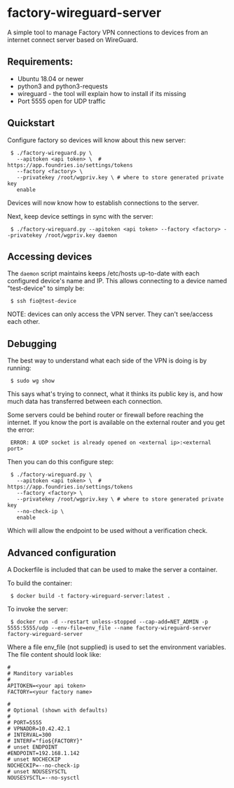 # factory-wireguard-server
A simple tool to manage Factory VPN connections to devices from an internet
connect server based on WireGuard.

## Requirements:

* Ubuntu 18.04 or newer
* python3 and python3-requests
* wireguard - the tool will explain how to install if its missing
* Port 5555 open for UDP traffic

## Quickstart

Configure factory so devices will know about this new server:
~~~
 $ ./factory-wireguard.py \
   --apitoken <api token> \  # https://app.foundries.io/settings/tokens
   --factory <factory> \
   --privatekey /root/wgpriv.key \ # where to store generated private key
   enable
~~~

Devices will now know how to establish connections to the server.

Next, keep device settings in sync with the server:
~~~
 $ ./factory-wireguard.py --apitoken <api token> --factory <factory> --privatekey /root/wgpriv.key daemon
~~~

## Accessing devices

The `daemon` script maintains keeps /etc/hosts up-to-date with each configured
device's name and IP. This allows connecting to a device named "test-device"
to simply be:
~~~
 $ ssh fio@test-device
~~~

NOTE: devices can only access the VPN server. They can't see/access each other.

## Debugging

The best way to understand what each side of the VPN is doing is by running:
~~~
 $ sudo wg show
~~~

This says what's trying to connect, what it thinks its public key is, and how
much data has transferred between each connection.

Some servers could be behind router or firewall before reaching the internet.
If you know the port is available on the external router and you get the error:
~~~
 ERROR: A UDP socket is already opened on <external ip>:<external port>
~~~

Then you can do this configure step:
~~~
 $ ./factory-wireguard.py \
   --apitoken <api token> \  # https://app.foundries.io/settings/tokens
   --factory <factory> \
   --privatekey /root/wgpriv.key \ # where to store generated private key
   --no-check-ip \
   enable
~~~

Which will allow the endpoint to be used without a verification check.

## Advanced configuration

A Dockerfile is included that can be used to make the server a container.

To build the container:
~~~
 $ docker build -t factory-wireguard-server:latest .
~~~

To invoke the server:
~~~
 $ docker run -d --restart unless-stopped --cap-add=NET_ADMIN -p 5555:5555/udp --env-file=env_file --name factory-wireguard-server factory-wireguard-server
~~~

Where a file env_file (not supplied) is used to set the environment variables.
The file content should look like:
~~~
#
# Manditory variables
#
APITOKEN=<your api token>
FACTORY=<your factory name>

#
# Optional (shown with defaults)
#
# PORT=5555
# VPNADDR=10.42.42.1
# INTERVAL=300
# INTERF="fio${FACTORY}"
# unset ENDPOINT
#ENDPOINT=192.168.1.142
# unset NOCHECKIP
NOCHECKIP=--no-check-ip
# unset NOUSESYSCTL
NOUSESYSCTL=--no-sysctl
~~~
